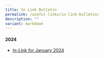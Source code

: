 ```yaml
---
title: In Link Bulletin
permalink: /useful-links/in-link-bulletin/
description: ""
variant: markdown
---
```



#### **2024**
* [In-Link for January 2024](/files/In_Link_Jan_2024_Final.pdf)